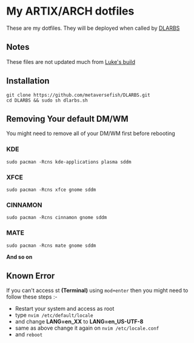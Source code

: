 # My ARTIX/ARCH dotfiles

These are my dotfiles. They will be deployed when called by [DLARBS](https://github.com/metaversefish/DLARBS)

## Notes

These files are not updated much from [Luke's build](https://github.com/LukeSmithxyz/voidrice)

## Installation

```
git clone https://github.com/metaversefish/DLARBS.git
cd DLARBS && sudo sh dlarbs.sh
```

## Removing Your default DM/WM

You might need to remove all of your DM/WM first before rebooting

### KDE
```
sudo pacman -Rcns kde-applications plasma sddm
```
### XFCE
```
sudo pacman -Rcns xfce gnome sddm
```
### CINNAMON
```
sudo pacman -Rcns cinnamon gnome sddm
```
### MATE
```
sudo pacman -Rcns mate gnome sddm
```
**And so on**

## Known Error

If you can't access st **(Terminal)** using `mod+enter` then you might need to follow these steps :-

+ Restart your system and access as root
+ type `nvim /etc/default/locale`
+ and change **LANG=en_XX** to **LANG=en_US-UTF-8**
+ same as above change it again on `nvim /etc/locale.conf`
+ and `reboot`
